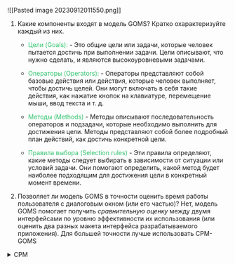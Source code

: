 ![[Pasted image 20230912011550.png]]

1. Какие компоненты входят в модель GOMS? Кратко охарактеризуйте каждый из них.
	- <font color="#2DC26B">Цели (Goals):</font> - Это общие цели или задачи, которые человек пытается достичь при выполнении задачи. Цели описывают, что нужно сделать, и являются высокоуровневыми задачами.
	
	- <font color="#2DC26B">Операторы (Operators):</font> - Операторы представляют собой базовые действия или действия, которые человек выполняет, чтобы достичь целей. Они могут включать в себя такие действия, как нажатие кнопок на клавиатуре, перемещение мыши, ввод текста и т. д.
	
	- <font color="#2DC26B">Методы (Methods)</font> - Методы описывают последовательность операторов и подзадачи, которые необходимо выполнить для достижения цели. Методы представляют собой более подробный план действий, как достичь конкретной цели.
	
	- <font color="#2DC26B">Правила выбора (Selection rules)</font> - Эти правила определяют, какие методы следует выбирать в зависимости от ситуации или условий задачи. Они помогают определить, какой метод будет наиболее подходящим для достижения цели в конкретный момент времени.

2. Позволяет ли модель GOMS в точности оценить время работы пользователя с диалоговым окном (или его частью)?
Нет, модель GOMS помогает получить *сравнительную оценку* между двумя интерфейсами по уровню эффективности их использования (или оценить два разных макета интерфейса разрабатываемого приложения). Для большей точности лучше использовать CPM-GOMS

<details>
<summary> CPM </summary>
C - Cool; P - Penis; M - Masturbatiuon 
</details>

